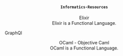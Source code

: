 #### <div align = "center"> `Informatics-Resources`

<p align = "center" >
  Elixir <br/>
  Elixir is a Functional Language.
</p>

GraphQl

<p align = "center" >
  OCaml - Objective Caml <br/>
  OCaml is a Functional Language.
</p>
